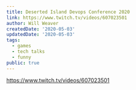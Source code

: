 ```yaml
---
title: Deserted Island Devops Conference 2020
link: https://www.twitch.tv/videos/607023501
author: Will Weaver
createdDate: '2020-05-03'
updatedDate: '2020-05-03'
tags:
  - games
  - tech talks
  - funny
public: true
---
```


https://www.twitch.tv/videos/607023501
